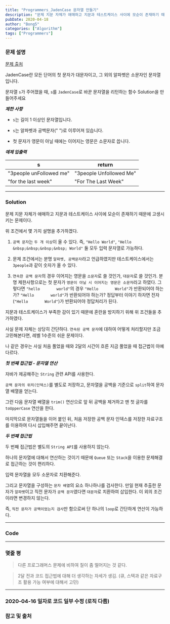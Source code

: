 ```yaml
---
title: "Programmers_JadenCase 문자열 만들기"
description: "문제 지문 자체가 애매하고 지문과 테스트케이스 사이에 모순이 존재하기 때문에 고생시키는 문제이다."
pubDate: 2020-04-18
author: "Bong5"
categories: ["Algorithm"]
tags: ["Programmers"]
---
```



### 문제 설명

[문제 출처](https://programmers.co.kr/learn/courses/30/lessons/12951)

JadenCase란 모든 단어의 첫 문자가 대문자이고, 그 외의 알파벳은 소문자인 문자열입니다.

문자열 `s`가 주어졌을 때, `s`를 `JadenCase`로 바꾼 문자열을 리턴하는 함수 Solution을 만들어주세요


**_제한 사항_**

- `s`는 길이 1 이상인 문자열입니다.

- `s`는 알파벳과 공백문자(" ")로 이루어져 있습니다.

- 첫 문자가 영문이 아닐 때에는 이어지는 영문은 소문자로 씁니다.


**_예제 입출력_**

| s |	return |
|---|---|
|"3people unFollowed me"| "3people Unfollowed Me" |
|"for the last week"| "For The Last Week" |


---

### Solution

문제 지문 자체가 애매하고 지문과 테스트케이스 사이에 모순이 존재하기 때문에 고생시키는 문제이다.

위 조건에서 몇 가지 설명을 추가하겠다.

1. `공백 문자`는 `두 개 이상`이 올 수 있다. 즉, `"Hello World"`, `"Hello &nbsp;&nbsp;&nbsp;&nbsp; World"` 둘 모두 입력 문자열로 가능하다.

2. 문제 조건에서는 분명 `알파벳, 공백문자`라고 언급하였지만 테스트케이스에서는 `3people`과 같이 숫자가 올 수 있다.

3. `연속한 공백 문자`의 경우 이어지는 영문을 `소문자`로 쓸 것인가, `대문자`로 쓸 것인가. 분명 제한사항으로는 첫 문자가 `영문이 아닐 시 이어지는 영문은 소문자`라고 하였다. 그렇다면 `"hello 　  　 world"`의 경우 `"Hello 　  　 World"`가 반환되어야 하는가? `"Hello 　  　 world"`가 반환되어야 하는가? 정답부터 이야기 하자면 전자 (`"Hello 　  　 World"`)가 반환되어야 정답처리가 된다.

지문과 테스트케이스가 부족한 감이 있기 때문에 혼란을 방지하기 위해 위 조건들을 추가하였다.

사실 문제 자체는 상당히 간단하다. `연속된 공백 문자`에 대하여 어떻게 처리할지만 조금 고민해본다면, 레벨 1수준의 쉬운 문제이다.

나 같은 경우는 사실 처음 풀었을 때와 2달의 시간이 흐른 지금 풀었을 때 접근법이 아예 다르다.

**_첫 번째 접근법 - 문자열 연산_**

자바가 제공해주는 `String` 관련 API를 사용한다.

`공백 문자의 위치(인덱스)`를 별도로 저장하고, 문자열을 공백을 기준으로 `split`하여 문자열 배열을 얻는다.

그런 다음 문자열 배열을 `trim()` 연산으로 앞 뒤 공백을 제거하고 맨 첫 글자를 `toUpperCase` 연산을 한다.

마지막으로 문자열들을 이어 붙인 뒤, 처음 저장한 공백 문자 인덱스를 저장한 자료구조를 이용하여 다시 삽입해주면 끝이난다.

**_두 번째 접근법_**

두 번째 접근법은 별도의 `String API`를 사용하지 않는다.

하나의 문자열에 대해서 연산하는 것이기 때문에 `Queue` 또는 `Stack`을 이용한 문제해결로 접근하는 것이 편리하다.

입력 문자열을 모두 소문자로 치환해준다.

그리고 문자열을 구성하는 `문자 배열`의 요소 하나하나를 검사한다. 만일 현재 추출한 문자가 `알파벳`이고 직전 문자가 `공백 문자`였다면 `대문자`로 치환하여 삽입한다. 이 외의 조건이라면 변경하지 않는다.

즉, `직전 문자가 공백이었는지 검사`만 함으로써 단 하나의 `loop`로 간단하게 연산이 가능하다.

---

### Code
<script src="https://gist.github.com/BongHoLee/c54caa4947f317554df0e6ff89d351a5.js"></script>

---

### 몇줄 평

> 다른 프로그래머스 문제에 비하여 질이 좀 떨어지는 것 같다.

> 2달 전과 코드 접근법에 대해 더 생각하는 자세가 생김. (큐, 스택과 같은 자료구조 활용 가능 여부에 대해서 고민)


---

### 2020-04-16 일자로 코드 일부 수정 (로직 다름)



### 참고 및 출처

